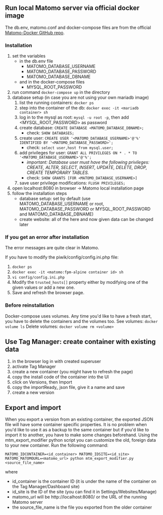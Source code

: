 ## Run local Matomo server via official docker image

The db.env, matomo.conf and docker-compose files are from the official [Matomo-Docker GitHub repo](https://github.com/matomo-org/docker/tree/master/.examples/nginx).

### Installation
1. set the variables
    * in the db.env file
        * MATOMO_DATABASE_USERNAME
        * MATOMO_DATABASE_PASSWORD
        * MATOMO_DATABASE_DBNAME
    * and in the docker-compose files
        * MYSQL_ROOT_PASSWORD
2. run command `docker-compose up` in the directory
3. database setup (in case you are not using your own mariadb image)
	1. list the running containers: `docker ps`
	2. step into the container of the db: `docker exec -it <mariadb container> sh`
	3. log in to the mysql as root: `mysql -u root -p`, then add <MYSQL_ROOT_PASSWORD> as password
	4. create database: `CREATE DATABASE <MATOMO_DATABASE_DBNAME>;`
		* check: `SHOW DATABASES;`
	5. create user: `CREATE USER '<MATOMO_DATABASE_USERNAME>'@'%' IDENTIFIED BY '<MATOMO_DATABASE_PASSWORD>';`
		* check: `select user,host from mysql.user;`
	6. add privileges for user: `GRANT ALL PRIVILEGES ON * . * TO '<MATOMO_DATABASE_USERNAME>'@'%';`
		* _important: Database user must have the following privileges: CREATE, ALTER, SELECT, INSERT, UPDATE, DELETE, DROP, CREATE TEMPORARY TABLES._
		* check: `SHOW GRANTS [FOR <MATOMO_DATABASE_USERNAME>]`
	7. save user privilege modifications: `FLUSH PRIVILEGES;`
4. open localhost:8080 in browser -> Matomo local installation page
5. follow the installation steps
    * database setup: set by default (use MATOMO_DATABASE_USERNAME or root, MATOMO_DATABASE_PASSWORD or MYSQL_ROOT_PASSWORD and MATOMO_DATABASE_DBNAME)
    * create website: all of the here and now given data can be changed later

### If you get an error after installation
The error messages are quite clear in Matomo.

If you have to modify the piwik/config/config.ini.php file:
1. `docker ps`
2. `docker exec -it <matomo:fpm-alpine container id> sh`
3. `vi config/config.ini.php`
4. Modify the `trusted_hosts[]` property either by modifying one of the given values or add a new one.
5. Save and refresh the browser page.

### Before reinstallation
Docker-compose uses volumes. Any time you'd like to have a fresh start, you have to delete the containers and the volumes too.
See volumes: `docker volume ls`
Delete volumes: `docker volume rm <volume>`

## Use Tag Manager: create container with existing data
1. in the browser log in with created superuser
2. activate Tag Manager
3. create a new container (you might have to refresh the page)
4. copy the install code of the container into the UI
4. click on Versions, then Import
5. copy the importReady_ json file, give it a name and save
6. create a new version

## Export and import
When you export a version from an existing container, the exported JSON file will have some container specific properties. It is no problem when you'd like to use it as a backup to the same container but if you'd like to import it to another, you have to make some changes beforehand.
Using the mtm_export_modifier python script you can customize the old, foreign data to your new container. Run the following command:
```
MATOMO_IDCONTAINER=<id_container> MATOMO_IDSITE=<id_site> MATOMO_MATOMOURL=<matomo_url> python mtm_export_modifier.py <source_file_name>
```
where
* id_container is the container ID (it is under the name of the container on the Tag Manager/Dashboard site)
* id_site is the ID of the site (you can find it in Settings/Websites/Manage)
* matomo_url will be http://localhost:8080/ or the URL of the running Matomo server
* the source_file_name is the file you exported from the older container
